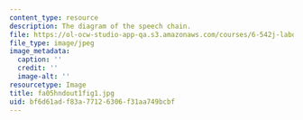 ```yaml
---
content_type: resource
description: The diagram of the speech chain.
file: https://ol-ocw-studio-app-qa.s3.amazonaws.com/courses/6-542j-laboratory-on-the-physiology-acoustics-and-perception-of-speech-fall-2005/bf6d61adf83a77126306f31aa749bcbf_fa05hndout1fig1.jpg
file_type: image/jpeg
image_metadata:
  caption: ''
  credit: ''
  image-alt: ''
resourcetype: Image
title: fa05hndout1fig1.jpg
uid: bf6d61ad-f83a-7712-6306-f31aa749bcbf
---
```

